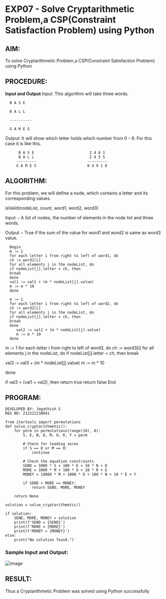 # EXP07 - Solve Cryptarithmetic Problem,a CSP(Constraint Satisfaction Problem) using Python


## AIM:
To solve Cryptarithmetic Problem,a CSP(Constraint Satisfaction Problem) using Python

## PROCEDURE:

<b> Input and Output </b> 
Input: This algorithm will take three words.

      B A S E

      B A L L

      ----------

      G A M E S

Output: It will show which letter holds which number from 0 – 9. For this case it is like this.


          B A S E                         2 4 6 1
          B A L L                         2 4 5 5
         ---------                       ---------
         G A M E S                       0 4 9 1 6

## ALGORITHM:
For this problem, we will define a node, which contains a letter and its corresponding values.

isValid(nodeList, count, word1, word2, word3)

Input − A list of nodes, the number of elements in the node list and three words.

Output − True if the sum of the value for word1 and word2 is same as word3 value.


      Begin
      m := 1
      for each letter i from right to left of word1, do
      ch := word1[i]
      for all elements j in the nodeList, do
      if nodeList[j].letter = ch, then
      break
      done
      val1 := val1 + (m * nodeList[j].value)
      m := m * 10
      done

      m := 1
      for each letter i from right to left of word2, do
      ch := word2[i]
      for all elements j in the nodeList, do
      if nodeList[j].letter = ch, then
      break
      done
         val2 := val2 + (m * nodeList[j].value)
         m := m * 10
      done

m := 1
for each letter i from right to left of word3, do
ch := word3[i]
for all elements j in the nodeList, do
if nodeList[j].letter = ch, then
break


  val3 := val3 + (m * nodeList[j].value)
  m := m * 10


done

if val3 = (val1 + val2), then
return true
return false
End



## PROGRAM:
```
DEVELOPED BY: Jegathish S
REG NO: 212221230041
```
```
from itertools import permutations
def solve_cryptarithmetic():
    for perm in permutations(range(10), 8):
        S, E, N, D, M, O, R, Y = perm

        # Check for leading zeros
        if S == 0 or M == 0:
            continue

        # Check the equation constraints
        SEND = 1000 * S + 100 * E + 10 * N + D
        MORE = 1000 * M + 100 * O + 10 * R + E
        MONEY = 10000 * M + 1000 * O + 100 * N + 10 * E + Y

        if SEND + MORE == MONEY:
            return SEND, MORE, MONEY

    return None

solution = solve_cryptarithmetic()

if solution:
    SEND, MORE, MONEY = solution
    print(f'SEND = {SEND}')
    print(f'MORE = {MORE}')
    print(f'MONEY = {MONEY}')
else:
    print("No solution found.")

```
### Sample Input and Output:
![image](https://github.com/Aashima02/AI07-Solve-Cryptarithmetic-Problem-a-CSP-Constraint-Satisfaction-Problem-using-Python/assets/93427086/0136aad2-b3d4-4105-a96f-c85db8675c09)



## RESULT:
Thus a Cryptarithmetic Problem was solved using Python successfully